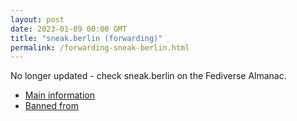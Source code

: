 ```yaml
---
layout: post
date: 2023-01-09 00:00 GMT
title: "sneak.berlin (forwarding)"
permalink: /forwarding-sneak-berlin.html
---
```


No longer updated - check sneak.berlin on the Fediverse Almanac.

* [Main information](https://www.fediversealmanac.com/api/v1/instances/sneak.berlin)
* [Banned from](https://www.fediversealmanac.com/api/v1/instances/sneak.berlin/banned_from)


